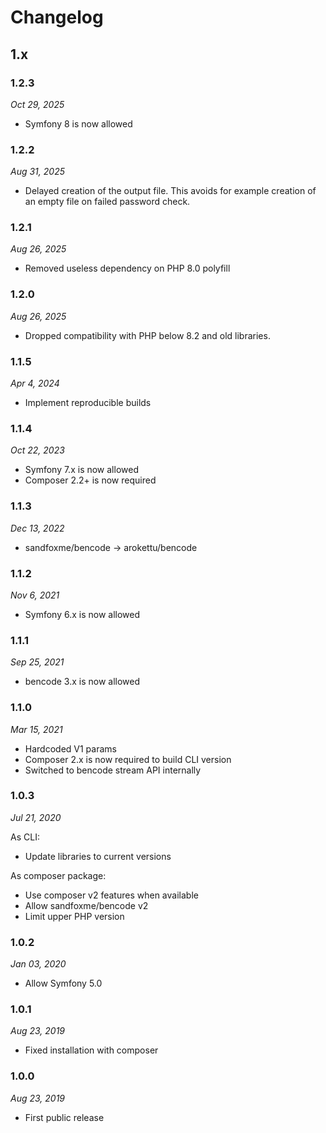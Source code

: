 # Changelog

## 1.x

### 1.2.3

*Oct 29, 2025*

* Symfony 8 is now allowed

### 1.2.2

*Aug 31, 2025*

* Delayed creation of the output file.
  This avoids for example creation of an empty file on failed password check.

### 1.2.1

*Aug 26, 2025*

* Removed useless dependency on PHP 8.0 polyfill

### 1.2.0

*Aug 26, 2025*

* Dropped compatibility with PHP below 8.2 and old libraries.

### 1.1.5

*Apr 4, 2024*

* Implement reproducible builds

### 1.1.4

*Oct 22, 2023*

* Symfony 7.x is now allowed
* Composer 2.2+ is now required

### 1.1.3

*Dec 13, 2022*

* sandfoxme/bencode -> arokettu/bencode

### 1.1.2

*Nov 6, 2021*

* Symfony 6.x is now allowed

### 1.1.1

*Sep 25, 2021*

* bencode 3.x is now allowed

### 1.1.0

*Mar 15, 2021*

* Hardcoded V1 params
* Composer 2.x is now required to build CLI version
* Switched to bencode stream API internally

### 1.0.3

*Jul 21, 2020*

As CLI:

* Update libraries to current versions

As composer package:

* Use composer v2 features when available
* Allow sandfoxme/bencode v2
* Limit upper PHP version

### 1.0.2

*Jan 03, 2020*

* Allow Symfony 5.0

### 1.0.1

*Aug 23, 2019*

* Fixed installation with composer

### 1.0.0

*Aug 23, 2019*

* First public release
